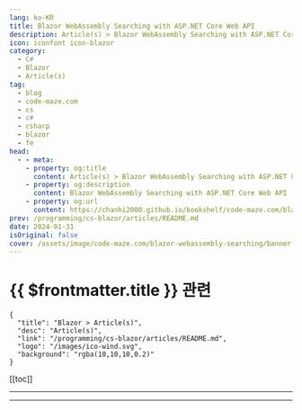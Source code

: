 ```yaml
---
lang: ko-KR
title: Blazor WebAssembly Searching with ASP.NET Core Web API
description: Article(s) > Blazor WebAssembly Searching with ASP.NET Core Web API
icon: iconfont icon-blazor
category: 
  - C#
  - Blazor
  - Article(s)
tag: 
  - blog
  - code-maze.com
  - cs
  - c#
  - csharp
  - blazor
  - fe
head:  
  - - meta:
    - property: og:title
      content: Article(s) > Blazor WebAssembly Searching with ASP.NET Core Web API
    - property: og:description
      content: Blazor WebAssembly Searching with ASP.NET Core Web API
    - property: og:url
      content: https://chanhi2000.github.io/bookshelf/code-maze.com/blazor-webassembly-searching.html
prev: /programming/cs-blazor/articles/README.md
date: 2024-01-31
isOriginal: false
cover: /assets/image/code-maze.com/blazor-webassembly-searching/banner.png
---
```


# {{ $frontmatter.title }} 관련

```component VPCard
{
  "title": "Blazor > Article(s)",
  "desc": "Article(s)",
  "link": "/programming/cs-blazor/articles/README.md",
  "logo": "/images/ico-wind.svg",
  "background": "rgba(10,10,10,0.2)"
}
```

[[toc]]

---

<SiteInfo
  name="Blazor WebAssembly Searching with ASP.NET Core Web API"
  desc="In this article, we are going to learn how to implement Blazor WebAssembly Searching functionality and optimize it to send only one request to the server."
  url="https://code-maze.com/blazor-webassembly-searching/"
  logo="/assets/image/code-maze.com/favicon.png"
  preview="/assets/image/code-maze.com/blazor-webassembly-searching/banner.png"/>

<!-- TODO: 작성 -->

---

<TagLinks />